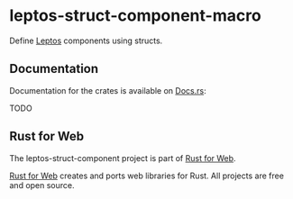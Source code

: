 # leptos-struct-component-macro

Define [Leptos](https://leptos.dev/) components using structs.

## Documentation

Documentation for the crates is available on [Docs.rs](https://docs.rs/):

TODO

## Rust for Web

The leptos-struct-component project is part of [Rust for Web](https://github.com/RustForWeb).

[Rust for Web](https://github.com/RustForWeb) creates and ports web libraries for Rust. All projects are free and open source.
